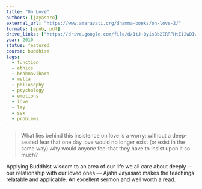 ```yaml
---
title: "On Love"
authors: [jayasaro]
external_url: "https://www.amaravati.org/dhamma-books/on-love-2/"
formats: [epub, pdf]
drive_links: ["https://drive.google.com/file/d/1tJ-0yisBb2IRRPHtEi2wDIwKzxVW1AQT/view?usp=drivesdk", "https://drive.google.com/file/d/1TlptylvvxJ1hvsjnFY7YBcNy9pzwH-36/view?usp=drivesdk"]
year: 2010
status: featured
course: buddhism
tags:
  - function
  - ethics
  - brahmavihara
  - metta
  - philosophy
  - psychology
  - emotions
  - love
  - lay
  - sex
  - problems
---
```


> What lies behind this insistence on love is a worry: without a deep-seated fear that one day love would no longer exist (or exist in the same way) why would anyone feel that they have to insist upon it so much?

Applying Buddhist wisdom to an area of our life we all care about deeply — our relationship with our loved ones — Ajahn Jayasaro makes the teachings relatable and applicable. An excellent sermon and well worth a read.

